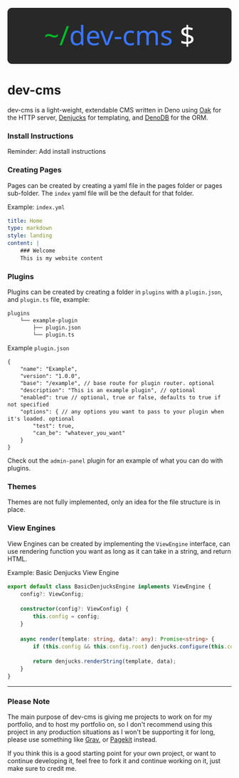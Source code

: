 ![dev-cms Logo](/static/logo.svg)

# dev-cms

dev-cms is a light-weight, extendable CMS written in Deno using [Oak](https://github.com/oakserver/oak) for the HTTP server, [Denjucks](https://github.com/denjucks/denjucks) for templating, and [DenoDB](https://github.com/eveningkid/denodb) for the ORM.

### Install Instructions

Reminder: Add install instructions

### Creating Pages

Pages can be created by creating a yaml file in the pages folder or pages sub-folder. The `index` yaml file will be the default for that folder.

Example: `index.yml`
```yaml
title: Home
type: markdown
style: landing
content: |
    ### Welcome
    This is my website content
```

### Plugins

Plugins can be created by creating a folder in `plugins` with a `plugin.json`, and `plugin.ts` file, example:
```
plugins
    └── example-plugin
        ├── plugin.json
        └── plugin.ts
```

Example `plugin.json`
```
{
    "name": "Example",
    "version": "1.0.0",
    "base": "/example", // base route for plugin router. optional
    "description": "This is an example plugin", // optional
    "enabled": true // optional, true or false, defaults to true if not specified
    "options": { // any options you want to pass to your plugin when it's loaded. optional
        "test": true,
        "can_be": "whatever_you_want"
    }
}
```

Check out the `admin-panel` plugin for an example of what you can do with plugins.

### Themes

Themes are not fully implemented, only an idea for the file structure is in place.


### View Engines

View Engines can be created by implementing the `ViewEngine` interface, can use rendering function you want as long as it can take in a string, and return HTML.

Example: Basic Denjucks View Engine

```typescript
export default class BasicDenjucksEngine implements ViewEngine {
    config?: ViewConfig;

    constructor(config?: ViewConfig) {
        this.config = config;
    }

    async render(template: string, data?: any): Promise<string> {
        if (this.config && this.config.root) denjucks.configure(this.config.root);

        return denjucks.renderString(template, data);
    }
}
```

---

### Please Note

The main purpose of dev-cms is giving me projects to work on for my portfolio, and to host my portfolio on, so I don't recommend using this project in any production situations as I won't be supporting it for long, please use something like [Grav](https://getgrav.org/), or [Pagekit](https://pagekit.com/) instead. 

If you think this is a good starting point for your own project, or want to continue developing it, feel free to fork it and continue working on it, just make sure to credit me.

